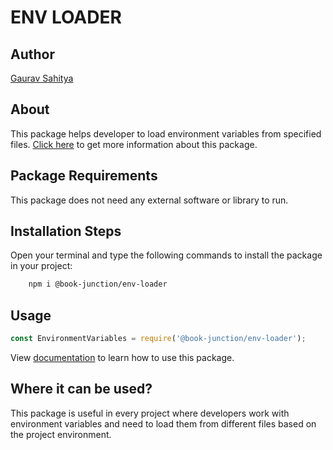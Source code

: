 # ENV LOADER

## Author

[Gaurav Sahitya](https://www.linkedin.com/in/sahityagaurav4210)

## About

This package helps developer to load environment variables from specified files. [Click here](https://www.npmjs.com/package/@book-junction/env-loader) to get more information about this package.

## Package Requirements

This package does not need any external software or library to run.

## Installation Steps

Open your terminal and type the following commands to install the package in your project:

```sh
    npm i @book-junction/env-loader
```

## Usage

```javascript
const EnvironmentVariables = require('@book-junction/env-loader');
```

View [documentation](https://env-loader-docs.netlify.app) to learn how to use this package.

## Where it can be used?

This package is useful in every project where developers work with environment variables and need to load them from different files based on the project environment.
